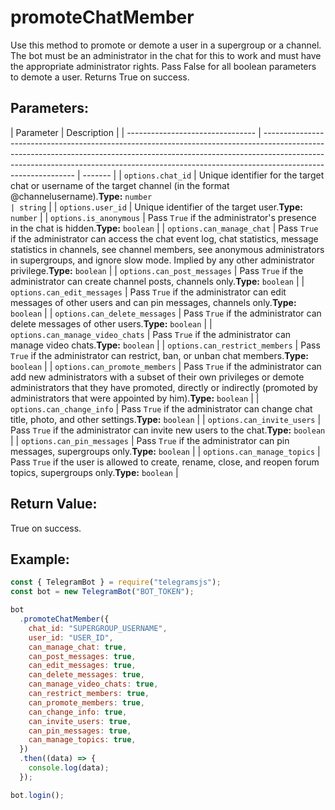 # promoteChatMember

Use this method to promote or demote a user in a supergroup or a channel. The bot must be an administrator in the chat for this to work and must have the appropriate administrator rights. Pass False for all boolean parameters to demote a user. Returns True on success.

## Parameters:

| Parameter                        | Description                                                                                                                                                                                                                                                               |
| -------------------------------- | ------------------------------------------------------------------------------------------------------------------------------------------------------------------------------------------------------------------------------------------------------------------------- | ------- |
| `options.chat_id`                | Unique identifier for the target chat or username of the target channel (in the format @channelusername).**Type:** `number                                                                                                                                                | string` |
| `options.user_id`                | Unique identifier of the target user.**Type:** `number`                                                                                                                                                                                                                   |
| `options.is_anonymous`           | Pass `True` if the administrator's presence in the chat is hidden.**Type:** `boolean`                                                                                                                                                                                     |
| `options.can_manage_chat`        | Pass `True` if the administrator can access the chat event log, chat statistics, message statistics in channels, see channel members, see anonymous administrators in supergroups, and ignore slow mode. Implied by any other administrator privilege.**Type:** `boolean` |
| `options.can_post_messages`      | Pass `True` if the administrator can create channel posts, channels only.**Type:** `boolean`                                                                                                                                                                              |
| `options.can_edit_messages`      | Pass `True` if the administrator can edit messages of other users and can pin messages, channels only.**Type:** `boolean`                                                                                                                                                 |
| `options.can_delete_messages`    | Pass `True` if the administrator can delete messages of other users.**Type:** `boolean`                                                                                                                                                                                   |
| `options.can_manage_video_chats` | Pass `True` if the administrator can manage video chats.**Type:** `boolean`                                                                                                                                                                                               |
| `options.can_restrict_members`   | Pass `True` if the administrator can restrict, ban, or unban chat members.**Type:** `boolean`                                                                                                                                                                             |
| `options.can_promote_members`    | Pass `True` if the administrator can add new administrators with a subset of their own privileges or demote administrators that they have promoted, directly or indirectly (promoted by administrators that were appointed by him).**Type:** `boolean`                    |
| `options.can_change_info`        | Pass `True` if the administrator can change chat title, photo, and other settings.**Type:** `boolean`                                                                                                                                                                     |
| `options.can_invite_users`       | Pass `True` if the administrator can invite new users to the chat.**Type:** `boolean`                                                                                                                                                                                     |
| `options.can_pin_messages`       | Pass `True` if the administrator can pin messages, supergroups only.**Type:** `boolean`                                                                                                                                                                                   |
| `options.can_manage_topics`      | Pass `True` if the user is allowed to create, rename, close, and reopen forum topics, supergroups only.**Type:** `boolean`                                                                                                                                                |

## Return Value:

True on success.

## Example:

```javascript
const { TelegramBot } = require("telegramsjs");
const bot = new TelegramBot("BOT_TOKEN");

bot
  .promoteChatMember({
    chat_id: "SUPERGROUP_USERNAME",
    user_id: "USER_ID",
    can_manage_chat: true,
    can_post_messages: true,
    can_edit_messages: true,
    can_delete_messages: true,
    can_manage_video_chats: true,
    can_restrict_members: true,
    can_promote_members: true,
    can_change_info: true,
    can_invite_users: true,
    can_pin_messages: true,
    can_manage_topics: true,
  })
  .then((data) => {
    console.log(data);
  });

bot.login();
```
